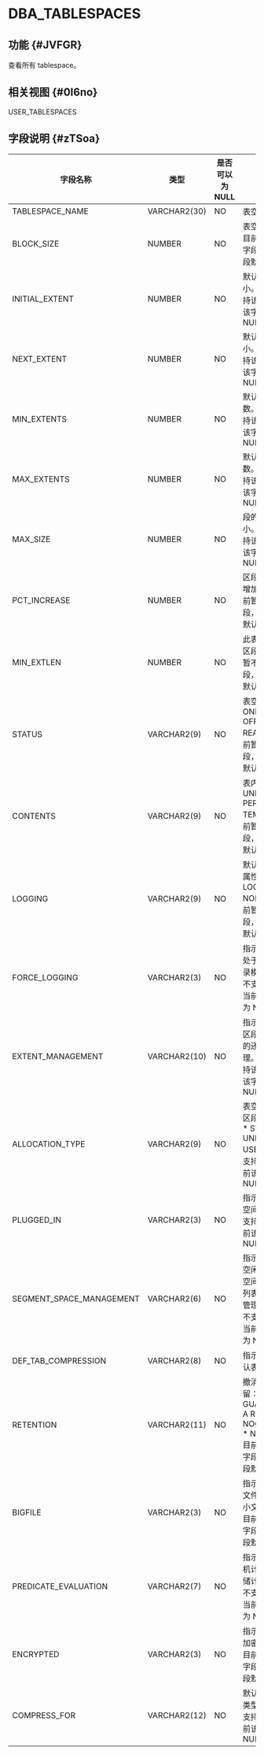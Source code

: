 DBA_TABLESPACES 
====================================



功能 {#JVFGR}
-----------

查看所有 tablespace。

相关视图 {#0I6no}
-------------

USER_TABLESPACES

字段说明 {#zTSoa}
-------------



|         **字段名称**         |    **类型**    | **是否可以为 NULL** |                                                                                                                               **描述**                                                                                                                               |
|--------------------------|--------------|----------------|--------------------------------------------------------------------------------------------------------------------------------------------------------------------------------------------------------------------------------------------------------------------|
| TABLESPACE_NAME          | VARCHAR2(30) | NO             | 表空间的名称                                                                                                                                                                                                                                                             |
| BLOCK_SIZE               | NUMBER       | NO             | 表空间块大小。目前暂不支持该字段，当前该字段默认为 NULL                                                                                                                                                                                                                                     |
| INITIAL_EXTENT           | NUMBER       | NO             | 默认初始区段大小。目前暂不支持该字段，当前该字段默认为 NULL                                                                                                                                                                                                                                   |
| NEXT_EXTENT              | NUMBER       | NO             | 默认增量区段大小。目前暂不支持该字段，当前该字段默认为 NULL                                                                                                                                                                                                                                   |
| MIN_EXTENTS              | NUMBER       | NO             | 默认的最小扩展数。目前暂不支持该字段，当前该字段默认为 NULL                                                                                                                                                                                                                                   |
| MAX_EXTENTS              | NUMBER       | NO             | 默认的最大扩展数。目前暂不支持该字段，当前该字段默认为 NULL                                                                                                                                                                                                                                   |
| MAX_SIZE                 | NUMBER       | NO             | 段的默认最大大小。目前暂不支持该字段，当前该字段默认为 NULL                                                                                                                                                                                                                                   |
| PCT_INCREASE             | NUMBER       | NO             | 区段大小的默认增加百分比。目前暂不支持该字段，当前该字段默认为 NULL                                                                                                                                                                                                                               |
| MIN_EXTLEN               | NUMBER       | NO             | 此表空间的最小区段大小。目前暂不支持该字段，当前该字段默认为 NULL                                                                                                                                                                                                                                |
| STATUS                   | VARCHAR2(9)  | NO             | 表空间状态： * ONLINE   * OFFLINE   * READ ONLY    目前暂不支持该字段，当前该字段默认为 NULL                                                           |
| CONTENTS                 | VARCHAR2(9)  | NO             | 表内容： * UNDO   * PERMANENT   * TEMPORARY    目前暂不支持该字段，当前该字段默认为 NULL                                                             |
| LOGGING                  | VARCHAR2(9)  | NO             | 默认的日志记录属性： * LOGGING   * NOLOGGING    目前暂不支持该字段，当前该字段默认为 NULL                                                                                                   |
| FORCE_LOGGING            | VARCHAR2(3)  | NO             | 指示表空间是否处于强制日志记录模式。目前暂不支持该字段，当前该字段默认为 NULL                                                                                                                                                                                                                          |
| EXTENT_MANAGEMENT        | VARCHAR2(10) | NO             | 指示表空间中的区段是字典管理的还是本地管理。目前暂不支持该字段，当前该字段默认为 NULL                                                                                                                                                                                                                      |
| ALLOCATION_TYPE          | VARCHAR2(9)  | NO             | 表空间中有效的区段分配类型： * SYSTEM   * UNIFORM   * USER    目前暂不支持该字段，当前该字段默认为 NULL                                                        |
| PLUGGED_IN               | VARCHAR2(3)  | NO             | 指示是否插入表空间。目前暂不支持该字段，当前该字段默认为 NULL                                                                                                                                                                                                                                  |
| SEGMENT_SPACE_MANAGEMENT | VARCHAR2(6)  | NO             | 指示表空间中的空闲和使用的段空间是使用空闲列表还是位图来管理的。目前暂不支持该字段，当前该字段默认为 NULL                                                                                                                                                                                                            |
| DEF_TAB_COMPRESSION      | VARCHAR2(8)  | NO             | 指示是否启用默认表压缩                                                                                                                                                                                                                                                        |
| RETENTION                | VARCHAR2(11) | NO             | 撤消表空间保留： * GUARANTEE   * A RETENTION   * NOGUARANTEE   * NOT APPLY    目前暂不支持该字段，当前该字段默认为 NULL |
| BIGFILE                  | VARCHAR2(3)  | NO             | 指示表空间是大文件表空间还是小文件表空间。目前暂不支持该字段，当前该字段默认为 NULL                                                                                                                                                                                                                       |
| PREDICATE_EVALUATION     | VARCHAR2(7)  | NO             | 指示谓词是由主机计算还是由存储计算。目前暂不支持该字段，当前该字段默认为 NULL                                                                                                                                                                                                                          |
| ENCRYPTED                | VARCHAR2(3)  | NO             | 指示表空间是否加密或不加密。目前暂不支持该字段，当前该字段默认为 NULL                                                                                                                                                                                                                              |
| COMPRESS_FOR             | VARCHAR2(12) | NO             | 默认压缩操作的类型。目前暂不支持该字段，当前该字段默认为 NULL                                                                                                                                                                                                                                  |



